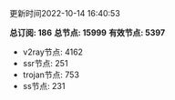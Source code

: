 更新时间2022-10-14 16:40:53

**总订阅: 186**
**总节点: 15999**
**有效节点: 5397**
- v2ray节点: 4162
- ssr节点: 251
- trojan节点: 753
- ss节点: 231
